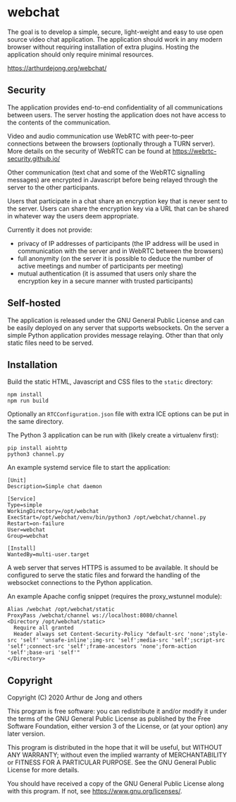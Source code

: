 webchat
=======

The goal is to develop a simple, secure, light-weight and easy to use open
source video chat application. The application should work in any modern
browser without requiring installation of extra plugins. Hosting the
application should only require minimal resources.

<https://arthurdejong.org/webchat/>


Security
--------

The application provides end-to-end confidentiality of all communications
between users. The server hosting the application does not have access to the
contents of the communication.

Video and audio communication use WebRTC with peer-to-peer connections
between the browsers (optionally through a TURN server). More details on the
security of WebRTC can be found at <https://webrtc-security.github.io/>

Other communication (text chat and some of the WebRTC signalling messages)
are encrypted in Javascript before being relayed through the server to the
other participants.

Users that participate in a chat share an encryption key that is never sent
to the server. Users can share the encryption key via a URL that can be
shared in whatever way the users deem appropriate.

Currently it does not provide:
- privacy of IP addresses of participants (the IP address will be used in
  communication with the server and in WebRTC between the browsers)
- full anonymity (on the server it is possible to deduce the number of active
  meetings and number of participants per meeting)
- mutual authentication (it is assumed that users only share the encryption
  key in a secure manner with trusted participants)


Self-hosted
-----------

The application is released under the GNU General Public License and can be
easily deployed on any server that supports websockets. On the server a
simple Python application provides message relaying. Other than that only
static files need to be served.

Installation
------------

Build the static HTML, Javascript and CSS files to the `static` directory:

    npm install
    npm run build

Optionally an `RTCConfiguration.json` file with extra ICE options can be put
in the same directory.

The Python 3 application can be run with (likely create a virtualenv first):

    pip install aiohttp
    python3 channel.py

An example systemd service file to start the application:

    [Unit]
    Description=Simple chat daemon

    [Service]
    Type=simple
    WorkingDirectory=/opt/webchat
    ExecStart=/opt/webchat/venv/bin/python3 /opt/webchat/channel.py
    Restart=on-failure
    User=webchat
    Group=webchat

    [Install]
    WantedBy=multi-user.target

A web server that serves HTTPS is assumed to be available. It should be
configured to serve the static files and forward the handling of the websocket
connections to the Python application.

An example Apache config snippet (requires the proxy_wstunnel module):

    Alias /webchat /opt/webchat/static
    ProxyPass /webchat/channel ws://localhost:8080/channel
    <Directory /opt/webchat/static>
      Require all granted
      Header always set Content-Security-Policy "default-src 'none';style-src 'self' 'unsafe-inline';img-src 'self';media-src 'self';script-src 'self';connect-src 'self';frame-ancestors 'none';form-action 'self';base-uri 'self'"
    </Directory>

Copyright
---------

Copyright (C) 2020 Arthur de Jong and others

This program is free software: you can redistribute it and/or modify
it under the terms of the GNU General Public License as published by
the Free Software Foundation, either version 3 of the License, or
(at your option) any later version.

This program is distributed in the hope that it will be useful,
but WITHOUT ANY WARRANTY; without even the implied warranty of
MERCHANTABILITY or FITNESS FOR A PARTICULAR PURPOSE.  See the
GNU General Public License for more details.

You should have received a copy of the GNU General Public License
along with this program.  If not, see <https://www.gnu.org/licenses/>.
